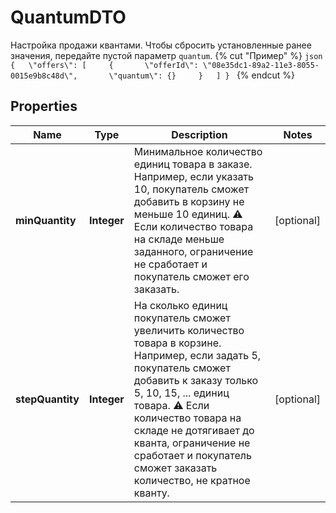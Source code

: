 

# QuantumDTO

Настройка продажи квантами.  Чтобы сбросить установленные ранее значения, передайте пустой параметр `quantum`.  {% cut \"Пример\" %}  ```json {   \"offers\": [     {       \"offerId\": \"08e35dc1-89a2-11e3-8055-0015e9b8c48d\",       \"quantum\": {}     }   ] } ```  {% endcut %} 

## Properties

| Name | Type | Description | Notes |
|------------ | ------------- | ------------- | -------------|
|**minQuantity** | **Integer** | Минимальное количество единиц товара в заказе. Например, если указать 10, покупатель сможет добавить в корзину не меньше 10 единиц.  ⚠️ Если количество товара на складе меньше заданного, ограничение не сработает и покупатель сможет его заказать.  |  [optional] |
|**stepQuantity** | **Integer** | На сколько единиц покупатель сможет увеличить количество товара в корзине.  Например, если задать 5, покупатель сможет добавить к заказу только 5, 10, 15, ... единиц товара.  ⚠️ Если количество товара на складе не дотягивает до кванта, ограничение не сработает и покупатель сможет заказать количество, не кратное кванту.  |  [optional] |



